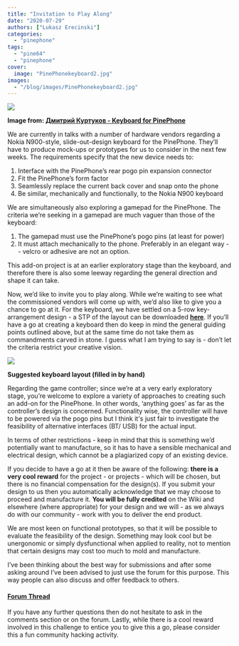 ```yaml
---
title: "Invitation to Play Along"
date: "2020-07-29"
authors: ["Lukasz Erecinski"]
categories:
  - "pinephone"
tags: 
  - "pine64"
  - "pinephone"
cover: 
  image: "PinePhonekeyboard2.jpg"
images:
  - "/blog/images/PinePhonekeyboard2.jpg"
---
```


![](/blog/images/PinePhonekeyboard2.jpg)

**Image from: [Дмитрий Куртуков - Keyboard for PinePhone](https://www.youtube.com/watch?v=K1XQ5Hv0sZo)**

We are currently in talks with a number of hardware vendors regarding a Nokia N900-style, slide-out-design keyboard for the PinePhone. They’ll have to produce mock-ups or prototypes for us to consider in the next few weeks. The requirements specify that the new device needs to:

1. Interface with the PinePhone’s rear pogo pin expansion connector
2. Fit the PinePhone’s form factor
3. Seamlessly replace the current back cover and snap onto the phone
4. Be similar, mechanically and functionally, to the Nokia N900 keyboard

We are simultaneously also exploring a gamepad for the PinePhone. The criteria we’re seeking in a gamepad are much vaguer than those of the keyboard:

1. The gamepad must use the PinePhone’s pogo pins (at least for power)
2. It must attach mechanically to the phone. Preferably in an elegant way -- velcro or adhesive are not an option.

This add-on project is at an earlier exploratory stage than the keyboard, and therefore there is also some leeway regarding the general direction and shape it can take. 

Now, we’d like to invite you to play along. While we’re waiting to see what the commissioned vendors will come up with, we’d also like to give you a chance to go at it. For the keyboard, we have settled on a 5-row key-arrangement design - a STP of the layout can be downloaded **[here](https://gitlab.com/pine64-org/pinephone-keyboard/-/blob/bcf719e0426906dde5caf52db2a8ab55b82a33cd/PinePhone%20Slider%20Keyboard%20Key%20Arrangement.stp)**. If you’ll have a go at creating a keyboard then do keep in mind the general guiding points outlined above, but at the same time do not take them as commandments carved in stone. I guess what I am trying to say is - don’t let the criteria restrict your creative vision.

![](/blog/images/keyboard-layout-1024x743.jpg)

**Suggested keyboard layout (filled in by hand)**

Regarding the game controller; since we’re at a very early exploratory stage, you’re welcome to explore a variety of approaches to creating such an add-on for the PinePhone. In other words, ‘anything goes’ as far as the controller’s design is concerned. Functionality wise, the controller will have to be powered via the pogo pins but I think it's just fair to investigate the feasibility of alternative interfaces (BT/ USB) for the actual input.

In terms of other restrictions - keep in mind that this is something we’d potentially want to manufacture, so it has to have a sensible mechanical and electrical design, which cannot be a plagiarized copy of an existing device. 

If you decide to have a go at it then be aware of the following: **there is a very cool reward** for the project - or projects - which will be chosen, but there is no financial compensation for the design(s). If you submit your design to us then you automatically acknowledge that we may choose to proceed and manufacture it. **You will be fully credited** on the Wiki and elsewhere (where appropriate) for your design and we will - as we always do with our community - work with you to deliver the end product. 

We are most keen on functional prototypes, so that it will be possible to evaluate the feasibility of the design. Something may look cool but be unergonomic or simply dysfunctional when applied to reality, not to mention that certain designs may cost too much to mold and manufacture.  

I’ve been thinking about the best way for submissions and after some asking around I’ve been advised to just use the forum for this purpose. This way people can also discuss and offer feedback to others. 

#### [**Forum Thread**](https://forum.pine64.org/showthread.php?tid=10885)

If you have any further questions then do not hesitate to ask in the comments section or on the forum. Lastly, while there is a cool reward involved in this challenge to entice you to give this a go, please consider this a fun community hacking activity.
